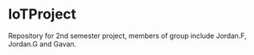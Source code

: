 # IoTProject
Repository for 2nd semester project, members of group include Jordan.F, Jordan.G and Gavan.
